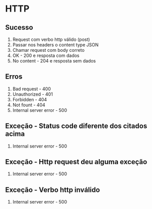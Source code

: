 # HTTP

## Sucesso
1. Request com verbo http válido (post)
2. Passar nos headers o content type JSON
3. Chamar request com body correto
4. OK - 200 e resposta com dados
5. No content - 204 e resposta sem dados

## Erros
1. Bad request - 400
2. Unauthorized - 401
3. Forbidden - 404
4. Not fount - 404
5. Internal server error - 500

## Exceção - Status code diferente dos citados acima
1. Internal server error - 500

## Exceção - Http request deu alguma exceção
1. Internal server error - 500

## Exceção - Verbo http inválido
1. Internal server error - 500